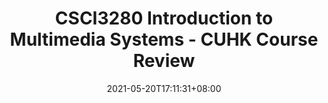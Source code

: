 ---
title: "CSCI3280 Introduction to Multimedia Systems - CUHK Course Review"
date: 2021-05-20T17:11:31+08:00
thumbnail: ""
static_page: true
draft: true
---
